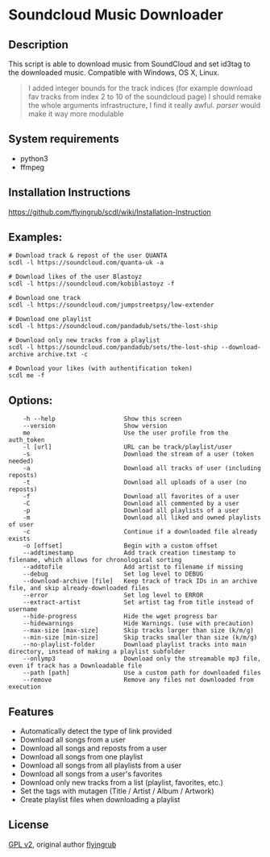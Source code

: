 # Soundcloud Music Downloader
## Description

This script is able to download music from SoundCloud and set id3tag to the downloaded music.
Compatible with Windows, OS X, Linux.

> I added integer bounds for the track indices (for example download fav tracks from index 2 to 10 of the soundcloud page)
> I should remake the whole arguments infrastructure, I find it really awful. *parser* would make it way more modulable

## System requirements

* python3
* ffmpeg

## Installation Instructions
https://github.com/flyingrub/scdl/wiki/Installation-Instruction

## Examples:
```
# Download track & repost of the user QUANTA
scdl -l https://soundcloud.com/quanta-uk -a

# Download likes of the user Blastoyz
scdl -l https://soundcloud.com/kobiblastoyz -f

# Download one track
scdl -l https://soundcloud.com/jumpstreetpsy/low-extender

# Download one playlist
scdl -l https://soundcloud.com/pandadub/sets/the-lost-ship

# Download only new tracks from a playlist
scdl -l https://soundcloud.com/pandadub/sets/the-lost-ship --download-archive archive.txt -c

# Download your likes (with authentification token)
scdl me -f
```

## Options:
```
    -h --help                   Show this screen
    --version                   Show version
    me                          Use the user profile from the auth_token
    -l [url]                    URL can be track/playlist/user
    -s                          Download the stream of a user (token needed)
    -a                          Download all tracks of user (including reposts)
    -t                          Download all uploads of a user (no reposts)
    -f                          Download all favorites of a user
    -C                          Download all commented by a user
    -p                          Download all playlists of a user
    -m                          Download all liked and owned playlists of user
    -c                          Continue if a downloaded file already exists
    -o [offset]                 Begin with a custom offset
    --addtimestamp              Add track creation timestamp to filename, which allows for chronological sorting
    --addtofile                 Add artist to filename if missing
    --debug                     Set log level to DEBUG
    --download-archive [file]   Keep track of track IDs in an archive file, and skip already-downloaded files
    --error                     Set log level to ERROR
    --extract-artist            Set artist tag from title instead of username
    --hide-progress             Hide the wget progress bar
    --hidewarnings              Hide Warnings. (use with precaution)
    --max-size [max-size]       Skip tracks larger than size (k/m/g)
    --min-size [min-size]       Skip tracks smaller than size (k/m/g)
    --no-playlist-folder        Download playlist tracks into main directory, instead of making a playlist subfolder
    --onlymp3                   Download only the streamable mp3 file, even if track has a Downloadable file
    --path [path]               Use a custom path for downloaded files
    --remove                    Remove any files not downloaded from execution
```


## Features
* Automatically detect the type of link provided
* Download all songs from a user
* Download all songs and reposts from a user
* Download all songs from one playlist
* Download all songs from all playlists from a user
* Download all songs from a user's favorites
* Download only new tracks from a list (playlist, favorites, etc.)
* Set the tags with mutagen (Title / Artist / Album / Artwork)
* Create playlist files when downloading a playlist


## License

[GPL v2](https://www.gnu.org/licenses/gpl-2.0.txt), original author [flyingrub](https://github.com/flyingrub)
